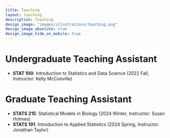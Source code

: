 ```yaml
---
title: Teaching
layout: teaching
description: Teaching
design_image: "images/illustrations/teaching.png"
design_image_absolute: true
design_image_hide_on_mobile: true
---
```



# Undergraduate Teaching Assistant

* **STAT 100**: Introduction to Statistics and Data Science (2022 Fall, Instructor: Kelly McConville)


# Graduate Teaching Assistant

*  **STATS 215**: Statistical Models in Biology (2024 Winter, Instructor: Susan Holmes)
*  **STATS 191**: Introduction to Applied Statistics (2024 Spring, Instructor: Jonathan Taylor)
